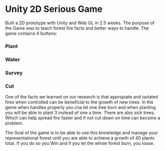 # Unity 2D Serious Game

Built a 2D prototype with Unity and Web GL in 2.5 weeks. The purpose of the Game was to teach forest fire facts and better ways to handle.
The game contains 4 buttons:
  ### Plant
  ### Water
  ### Survey 
  ### Cut
  
  One of the facts we learned on our research is that appropiate and isolated fires when controlled can be beneficial to the growth of new trees. In the game when handles properly you cna let one tree born and when planting you will be able to plant 3 instead of one a time. 
  There are also sick trees. Which can help spread fire faster and if not cut down on time can become a problem. 
  
  The Goal of the game is to be able to use this knowledge and manage your representational forest until you are able to achieve a growth of 40 plants total. If you do so you Win and if you let the whole forest burn, you loose. 
  
